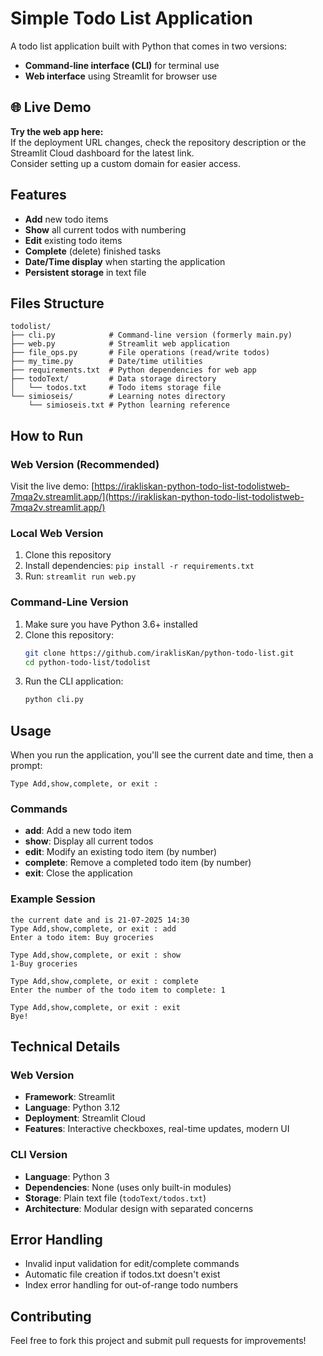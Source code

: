# Simple Todo List Application

A todo list application built with Python that comes in two versions:
- **Command-line interface (CLI)** for terminal use
- **Web interface** using Streamlit for browser use

## 🌐 Live Demo

**Try the web app here:**  
If the deployment URL changes, check the repository description or the Streamlit Cloud dashboard for the latest link.  
Consider setting up a custom domain for easier access.

## Features

- **Add** new todo items
- **Show** all current todos with numbering
- **Edit** existing todo items
- **Complete** (delete) finished tasks
- **Date/Time display** when starting the application
- **Persistent storage** in text file

## Files Structure

```
todolist/
├── cli.py            # Command-line version (formerly main.py)
├── web.py            # Streamlit web application
├── file_ops.py       # File operations (read/write todos)
├── my_time.py        # Date/time utilities
├── requirements.txt  # Python dependencies for web app
├── todoText/         # Data storage directory
│   └── todos.txt     # Todo items storage file
└── simioseis/        # Learning notes directory
    └── simioseis.txt # Python learning reference
```

## How to Run

### Web Version (Recommended)
Visit the live demo: [https://irakliskan-python-todo-list-todolistweb-7mqa2v.streamlit.app/](https://irakliskan-python-todo-list-todolistweb-7mqa2v.streamlit.app/)

### Local Web Version
1. Clone this repository
2. Install dependencies: `pip install -r requirements.txt`
3. Run: `streamlit run web.py`

### Command-Line Version

1. Make sure you have Python 3.6+ installed
2. Clone this repository:
   ```bash
   git clone https://github.com/iraklisKan/python-todo-list.git
   cd python-todo-list/todolist
   ```
3. Run the CLI application:
   ```bash
   python cli.py
   ```

## Usage

When you run the application, you'll see the current date and time, then a prompt:

```
Type Add,show,complete, or exit :
```

### Commands

- **add**: Add a new todo item
- **show**: Display all current todos
- **edit**: Modify an existing todo item (by number)
- **complete**: Remove a completed todo item (by number)
- **exit**: Close the application

### Example Session

```
the current date and is 21-07-2025 14:30
Type Add,show,complete, or exit : add
Enter a todo item: Buy groceries

Type Add,show,complete, or exit : show
1-Buy groceries

Type Add,show,complete, or exit : complete
Enter the number of the todo item to complete: 1

Type Add,show,complete, or exit : exit
Bye!
```

## Technical Details

### Web Version
- **Framework**: Streamlit
- **Language**: Python 3.12
- **Deployment**: Streamlit Cloud
- **Features**: Interactive checkboxes, real-time updates, modern UI

### CLI Version
- **Language**: Python 3
- **Dependencies**: None (uses only built-in modules)
- **Storage**: Plain text file (`todoText/todos.txt`)
- **Architecture**: Modular design with separated concerns

## Error Handling

- Invalid input validation for edit/complete commands
- Automatic file creation if todos.txt doesn't exist
- Index error handling for out-of-range todo numbers

## Contributing

Feel free to fork this project and submit pull requests for improvements!
